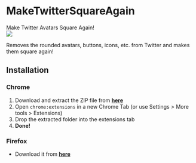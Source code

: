 # MakeTwitterSquareAgain
Make Twitter Avatars Square Again!  
![](https://i.imgur.com/mJm2KJi.png)

Removes the rounded avatars, buttons, icons, etc. from Twitter and makes them square again!

## Installation

### Chrome
1. Download and extract the ZIP file from [**here**](https://github.com/InventivetalentDev/MakeTwitterSquareAgain/archive/master.zip)
2. Open `chrome:extensions` in a new Chrome Tab (or use Settings > More tools > Extensions)
3. Drop the extracted folder into the extensions tab
4. **Done!**


### Firefox
- Download it from [**here**](https://addons.mozilla.org/en-GB/firefox/addon/make-twitter-square-again/)
